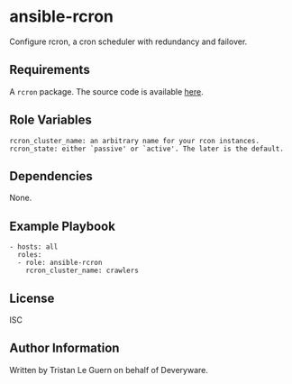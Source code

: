 ansible-rcron
=============

Configure rcron, a cron scheduler with redundancy and failover.

Requirements
------------

A `rcron` package. The source code is available [here](https://github.com/bpineau/rcron).

Role Variables
--------------

    rcron_cluster_name: an arbitrary name for your rcon instances.
    rcron_state: either `passive' or `active'. The later is the default.

Dependencies
------------

None.

Example Playbook
----------------

    - hosts: all
      roles:
      - role: ansible-rcron
        rcron_cluster_name: crawlers

License
-------

ISC

Author Information
------------------

Written by Tristan Le Guern on behalf of Deveryware.
